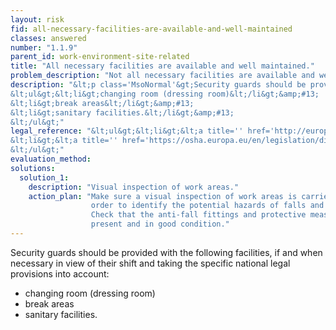 ```yaml
---
layout: risk
fid: all-necessary-facilities-are-available-and-well-maintained
classes: answered
number: "1.1.9"
parent_id: work-environment-site-related
title: "All necessary facilities are available and well maintained."
problem_description: "Not all necessary facilities are available and well maintained."
description: "&lt;p class='MsoNormal'&gt;Security guards should be provided with the following facilities, if and when necessary in view of their shift and taking the specific national legal provisions into account:&lt;/p&gt;&amp;#13;
&lt;ul&gt;&lt;li&gt;changing room (dressing room)&lt;/li&gt;&amp;#13;
&lt;li&gt;break areas&lt;/li&gt;&amp;#13;
&lt;li&gt;sanitary facilities.&lt;/li&gt;&amp;#13;
&lt;/ul&gt;"
legal_reference: "&lt;ul&gt;&lt;li&gt;&lt;a title='' href='http://europa.eu/legislation_summaries/employment_and_social_policy/health_hygiene_safety_at_work/c11113_en.htm' rel='nofollow' target='_blank'&gt;89/391/CEE Implementing measures to improve the health and safety of workers (framework directive).&lt;/a&gt;&lt;/li&gt;&amp;#13;
&lt;li&gt;&lt;a title='' href='https://osha.europa.eu/en/legislation/directives/workplaces-equipment-signs-personal-protective-equipment/osh-directives/2' rel='nofollow' target='_blank'&gt;89/654/EEC Directive on the minimum safety and health requirements for the workplace&lt;/a&gt;.&lt;/li&gt;&amp;#13;
&lt;/ul&gt;"
evaluation_method: 
solutions:
  solution_1:
    description: "Visual inspection of work areas."
    action_plan: "Make sure a visual inspection of work areas is carried out in
                  order to identify the potential hazards of falls and slips.
                  Check that the anti-fall fittings and protective measures are
                  present and in good condition."
---
```

Security guards should be provided with the following facilities, if and when
necessary in view of their shift and taking the specific national legal
provisions into account:

  * changing room (dressing room)
  * break areas
  * sanitary facilities.


